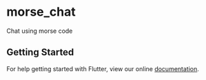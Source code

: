 # morse_chat

Chat using morse code

## Getting Started

For help getting started with Flutter, view our online
[documentation](http://flutter.io/).
